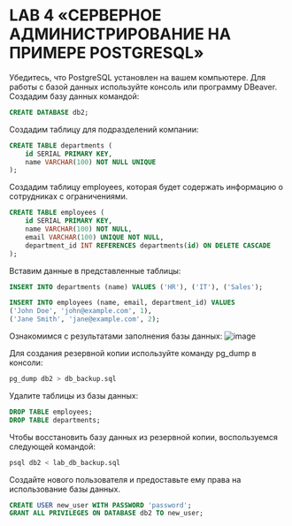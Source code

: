 # LAB 4 «СЕРВЕРНОЕ АДМИНИСТРИРОВАНИЕ НА ПРИМЕРЕ POSTGRESQL»

Убедитесь, что PostgreSQL установлен на вашем компьютере. Для работы с базой данных используйте консоль или программу DBeaver.
Создадим базу данных командой:
```sql
CREATE DATABASE db2;
```
Создадим таблицу для подразделений компании:
```sql
CREATE TABLE departments (
    id SERIAL PRIMARY KEY,
    name VARCHAR(100) NOT NULL UNIQUE
);
```
Создадим таблицу employees, которая будет содержать информацию о сотрудниках с ограничениями.
```sql
CREATE TABLE employees (
    id SERIAL PRIMARY KEY,
    name VARCHAR(100) NOT NULL,
    email VARCHAR(100) UNIQUE NOT NULL,
    department_id INT REFERENCES departments(id) ON DELETE CASCADE
);
```
Вставим данные в представленные таблицы:
```sql
INSERT INTO departments (name) VALUES ('HR'), ('IT'), ('Sales');

INSERT INTO employees (name, email, department_id) VALUES 
('John Doe', 'john@example.com', 1),
('Jane Smith', 'jane@example.com', 2);
```
Ознакомимся с результатами заполнения базы данных:
![image](https://github.com/user-attachments/assets/08b36c47-19e1-4f0a-aa3a-7be916943129)
  
Для создания резервной копии используйте команду pg_dump в консоли:
```bash
pg_dump db2 > db_backup.sql
```
Удалите таблицы из базы данных:
```sql
DROP TABLE employees;
DROP TABLE departments;
```
Чтобы восстановить базу данных из резервной копии, воспользуемся следующей командой:
```bash
psql db2 < lab_db_backup.sql
```
Создайте нового пользователя и предоставьте ему права на использование базы данных.
```sql
CREATE USER new_user WITH PASSWORD 'password';
GRANT ALL PRIVILEGES ON DATABASE db2 TO new_user;
```

